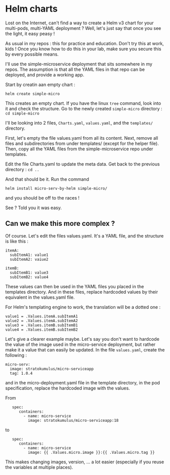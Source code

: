 # Helm charts

Lost on the Internet, can't find a way to create a Helm v3 chart for your multi-pods, multi-YAML deployment ? Well, let's just say that once you see the light, it easy peasy !

As usual in my repos : this for practice and education. Don't try this at work, kids ! Once you know how to do this in your lab, make sure you secure this by every possible means.

I'll use the simple-microservice deployment that sits somewhere in my repos. The assumption is that all the YAML files in that repo can be deployed, and provide a working app. 

Start by creatin aan empty chart : 

```
helm create simple-micro
```

This creates an empty chart. If you have the linux `tree` command, look into it and check the structure. Go to the newly created `simple-micro` directory : `cd simple-micro`

I'll be looking into 2 files, `Charts.yaml`, `values.yaml`, and the `templates/` directory. 

First, let's empty the file values.yaml from all its content. Next, remove all files and subdirectories from under templates/ (except for the helper file). Then, copy all the YAML files from the simple-microservice repo under templates.

Edit the file Charts.yaml to update the meta data. Get back to the previous directory : `cd ..`

And that should be it. Run the command 

```
helm install micro-serv-by-helm simple-micro/
```

and you should be off to the races ! 

See ? Told you it was easy.

## Can we make this more complex ?

Of course. Let's edit the files values.yaml. It's a YAML file, and the structure is like this :
```
itemA:
  subItemA1: value1
  subItemA2: vaiue2

itemB:
  subItemB1: value3
  subItemB2: value4
```

These values can then be used in the YAML files you placed in the templates directory. And in these files, replace hardcoded values by their equivalent in the values.yaml file. 

For Helm's templating engine to work, the translation will be a dotted one : 

``` 
value1 = .Values.itemA.subItemA1
value2 = .Values.itemA.subItemA2
value3 = .Values.itemB.subItemB1
value4 = .Values.itemB.subItemB2
```

Let's give a clearer example maybe. Let's say you don't want to hardcode the value of the image used in the micro-service deployment, but rather make it a value that can easily be updated. In the file `values.yaml`, create the following : 

```
micro-serv:
  image: stratokumulus/micro-serviceapp
  tag: 1.0.4
```

and in the micro-deployment.yaml file in the template directory, in the pod specification, replace the hardcoded image with the values. 

From 
```
   spec: 
      containers:
        - name: micro-service
          image: stratokumulus/micro-serviceapp:18
```
to
```
   spec: 
      containers:
        - name: micro-service
          image: {{ .Values.micro.image }}:{{ .Values.micro.tag }} 
```

This makes changing images, version, ... a lot easier (especially if you reuse the variables at multiple places). 
